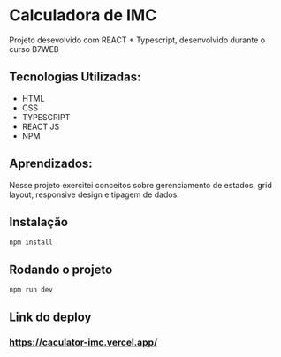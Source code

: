 # Calculadora de IMC

<p>Projeto desevolvido com REACT + Typescript, desenvolvido durante o curso B7WEB </p>

## Tecnologias Utilizadas:

- HTML
- CSS
- TYPESCRIPT
- REACT JS
- NPM


## Aprendizados:
<p>Nesse projeto exercitei conceitos sobre gerenciamento de estados, grid layout, responsive design e tipagem de dados. </p>

## Instalação

`npm install`

## Rodando o projeto

`npm run dev`

## Link do deploy
### https://caculator-imc.vercel.app/
